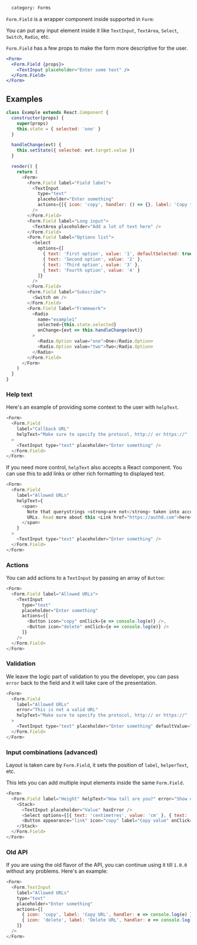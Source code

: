 ```meta
  category: Forms
```

`Form.Field` is a wrapper component inside supported in `Form`:

You can put any input element inside it like `TextInput`, `TextArea`, `Select`, `Switch`, `Radio`, etc.

`Form.Field` has a few props to make the form more descriptive for the user.

```jsx
<Form>
  <Form.Field {props}>
    <TextInput placeholder="Enter some text" />
  </Form.Field>
</Form>
```

## Examples

```js
class Example extends React.Component {
  constructor(props) {
    super(props)
    this.state = { selected: 'one' }
  }

  handleChange(evt) {
    this.setState({ selected: evt.target.value })
  }

  render() {
    return (
      <Form>
        <Form.Field label="Field label">
          <TextInput
            type="text"
            placeholder="Enter something"
            actions={[{ icon: 'copy', handler: () => {}, label: 'Copy to clipboard' }]}
          />
        </Form.Field>
        <Form.Field label="Long input">
          <TextArea placeholder="Add a lot of text here" />
        </Form.Field>
        <Form.Field label="Options list">
          <Select
            options={[
              { text: 'First option', value: '1', defaultSelected: true },
              { text: 'Second option', value: '2' },
              { text: 'Third option', value: '3' },
              { text: 'Fourth option', value: '4' }
            ]}
          />
        </Form.Field>
        <Form.Field label="Subscribe">
          <Switch on />
        </Form.Field>
        <Form.Field label="Framework">
          <Radio
            name="example1"
            selected={this.state.selected}
            onChange={evt => this.handleChange(evt)}
          >
            <Radio.Option value="one">One</Radio.Option>
            <Radio.Option value="two">Two</Radio.Option>
          </Radio>
        </Form.Field>
      </Form>
    )
  }
}
```

### Help text

Here's an example of providing some context to the user with `helpText`.

```js
<Form>
  <Form.Field
    label="Callback URL"
    helpText="Make sure to specify the protocol, http:// or https://"
  >
    <TextInput type="text" placeholder="Enter something" />
  </Form.Field>
</Form>
```

If you need more control, `helpText` also accepts a React component. You can use this to add links
or other rich formatting to displayed text.

```js
<Form>
  <Form.Field
    label="Allowed URLs"
    helpText={
      <span>
        Note that querystrings <strong>are not</strong> taken into account when validating these
        URLs. Read more about this <Link href="https://auth0.com">here</Link>.
      </span>
    }
  >
    <TextInput type="text" placeholder="Enter something" />
  </Form.Field>
</Form>
```

### Actions

You can add actions to a `TextInput` by passing an array of `Button`:

```js
<Form>
  <Form.Field label="Allowed URLs">
    <TextInput
      type="text"
      placeholder="Enter something"
      actions={[
        <Button icon="copy" onClick={e => console.log(e)} />,
        <Button icon="delete" onClick={e => console.log(e)} />
      ]}
    />
  </Form.Field>
</Form>
```

### Validation

We leave the logic part of validation to you the developer, you can pass `error` back to the field and it will take care of the presentation.

```js
<Form>
  <Form.Field
    label="Allowed URLs"
    error="This is not a valid URL"
    helpText="Make sure to specify the protocol, http:// or https://"
  >
    <TextInput type="text" placeholder="Enter something" defaultValue="auth0.com" hasError={true} />
  </Form.Field>
</Form>
```

### Input combinations (advanced)

Layout is taken care by `Form.Field`, it sets the position of `label`, `helperText`, etc.

This lets you can add multiple input elements inside the same `Form.Field`.

```js
<Form>
  <Form.Field label="Height" helpText="How tall are you?" error="Show only in the first field">
    <Stack>
      <TextInput placeholder="Value" hasError />
      <Select options={[{ text: 'centimetres', value: 'cm' }, { text: 'inches', value: 'in' }]} />
      <Button appearance="link" icon="copy" label="Copy value" onClick={e => console.log(e)} />
    </Stack>
  </Form.Field>
</Form>
```

### Old API

If you are using the old flavor of the API, you can continue using it till `1.0.0` without any problems. Here's an example:

```js
<Form>
  <Form.TextInput
    label="Allowed URLs"
    type="text"
    placeholder="Enter something"
    actions={[
      { icon: 'copy', label: 'Copy URL', handler: e => console.log(e) },
      { icon: 'delete', label: 'Delete URL', handler: e => console.log(e) }
    ]}
  />
</Form>
```
